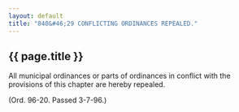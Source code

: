```yaml
---
layout: default 
title: "840&#46;29 CONFLICTING ORDINANCES REPEALED."
---
```


{{ page.title }}
----------------

All municipal ordinances or parts of ordinances in conflict with the
provisions of this chapter are hereby repealed.

(Ord. 96-20. Passed 3-7-96.)
